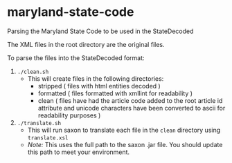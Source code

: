 maryland-state-code
===================

Parsing the Maryland State Code to be used in the StateDecoded

The XML files in the root directory are the original files.

To parse the files into the StateDecoded format:

1.  `./clean.sh`
	- This will create files in the following directories:
		- stripped ( files with html entities decoded )
		- formatted ( files formatted with xmllint for readability )
		- clean ( files have had the article code added to the root article id attribute and unicode characters have been converted to ascii for readability purposes )
2.  `./translate.sh`
	- This will run saxon to translate each file in the `clean` directory using `translate.xsl`
	- *Note:* This uses the full path to the saxon .jar file.  You should update this path to meet your environment.